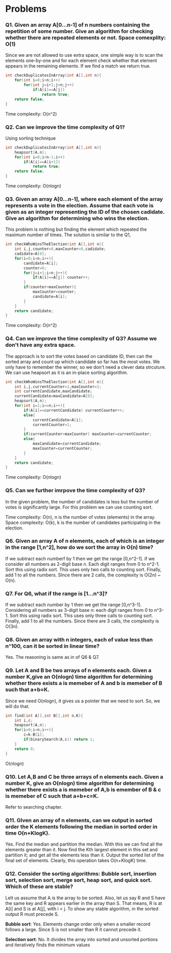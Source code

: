 # Problems

### Q1. Given an array A[0...n-1] of n numbers containing the repetition of some number. Give an algorithm for checking whether there are repeated elements or not. Space comexplity: O(1)

Since we are not allowed to use extra space, one simple way is to scan the elements one-by-one and for each element check whether that element appears in the remaining elements. If we find a match we return true.

```c
int checkDuplicatesInArray(int A[],int n){
    for(int i=0;i<n;i++)
        for(int j=i+1;j<n;j++)
            if(A[i]==A[j])
                return true;
    return false;
}
```

Time complexity: O(n^2)

### Q2. Can we improve the time complexity of Q1?

Using sorting technique

```c
int checkDuplicatesInArray(int A[],int n){
    heapsort(A,n);
    for(int i=0;i<n-1;i++)
        if(A[i]==A[i+1])
            return true;
    return false;
}
```

Time complexity: O(nlogn)

### Q3. Given an array A[0...n-1], where each element of the array represents a vote in the election. Assume that each vote is given as an integer representing the ID of the chosen cadidate. Give an algorithm for determining who wins the election.

This problem is nothing but finding the element which repeated the maximum number of times. The solution is similar to the Q1,

```c
int checkWhoWinsTheElection(int A[],int n){
    int i,j,counter=0,maxCounter=0,cadidate;
    cadidate=A[0];
    for(i=0;i<n;i++){
        candidate=A[i];
        counter=0;
        for(j=i+1;i<n;j++){
            if(A[i]==A[j]) counter++;
        }
        if(counter>maxCounter){
            maxCounter=counter;
            candidate=A[i];
        }
    }
    return candidate;
}
```

Time complexity: O(n^2)

### Q4. Can we improve the time complexity of Q3? Assume we don't have any extra space.

The approach is to sort the votes based on candidate ID, then can the sorted array and count up which candidate so far has the most votes. We only have to remember the winner, so we don't need a clever data strcuture. We can use heapsort as it is an in-place sorting algorithm.

```c
int checkWhoWinsTheElection(int A[],int n){
    int i,j,currentCounter=1,maxCounter=1;
    int currentCandidate,maxCandidate;
    currentCandidate=maxCandidate=A[0];
    heapsort(A,n);
    for(int i=1;i<=n;i++){
        if(A[i]==currentCandidate) currentCounter++;
        else{
            currentCandidate=A[i];
            currentCounter=1;
        }
        if(currentCounter>maxCounter) maxCounter=currentCounter;
        else{
            maxCandidate=currentCandidate;
            maxCounter=currentCounter;
        }
    }
    return candidate;
}
```

Time complexity: O(nlogn)

### Q5. Can we further imrpove the time complexity of Q3?

In the given problem, the number of candidates is less but the number of votes is significantly large. For this problem we can use counting sort.

Time complexity: O(n), n is the number of votes (elements) in the array. Space complexity: O(k), k is the number of candidates participating in the election.

### Q6. Given an array A of n elements, each of which is an integer in the range [1,n^2], how do we sort the array in O(n) time?

If we subtract each numberf by 1 then we get the range [0,n^2-1]. if we consider all numbers as 2-digit base n. Each digit ranges from 0 to n^2-1. Sort this using radix sort. This uses only two calls to counting sort. Finally, add 1 to all the numbers. SInce there are 2 calls, the complexity is O(2n) ~ O(n).

### Q7. For Q6, what if the range is [1...n^3]?

If we subtract each number by 1 then we get the range [0,n^3-1]. Considering all numbers as 3-digit base n: each digit ranges from 0 to n^3-1. Sort this using radix sort. This uses only three calls to counting sort. Finally, add 1 to all the numbers. Since there are 3 calls, the complexity is O(3n).

### Q8. Given an array with n integers, each of value less than n^100, can it be sorted in linear time?

Yes. The reasoning is same as in of Q6 & Q7.

### Q9. Let A and B be two arrays of n elements each. Given a number K,give an O(nlogn) time algorithm for determining whether there exists a is memeber of A and b is memeber of B such that a+b=K.

Since we need O(nlogn), it gives us a pointer that we need to sort. So, we will do that.

```c
int find(int A[],int B[],int n,K){
    int i,c;
    heapsort(A,n);
    for(i=0;i<n;i++){
        c=k-B[i];
        if(binarySearch(A,c)) return 1;
    }
    return 0;
}
```

O(nlogn)

### Q10. Let A,B and C be three arrays of n elements each. Given a number K, give an O(nlogn) time algorithm for determining whether there exists a is memeber of A,b is emember of B & c is memeber of C such that a+b+c=K.

Refer to searching chapter.

### Q11. GIven an array of n elements, can we output in sorted order the K elements following the median in sorted order in time O(n+KlogK).

Yes. Find the median and partition the median. With this we can find all the elements greater than it. Now find the Kth largest element in this set and partition it; and get all the elements less than it. Output the sorted list of the final set of elements. Clearly, this operation takes O(n+KlogK) time.

### Q12. Consider the sorting algorithms: Bubble sort, insertion sort, selection sort, merge sort, heap sort, and quick sort. Which of these are stable?

Lelt us assume that A is the array to be sorted. Also, let us say R and S have the same key and R appears earlier in the array than S. That means, R is at A[i] and S is at A[j], with i < j. To show any stable algorithm, in the sorted output R must precede S.

**Bubble sort**: Yes. Elements change order only when a smaller record follows a large. Since S is not smaller than R it cannot precede it.

**Selection sort**: No. It divides the array into sorted and unsorted portions and iteratively finds the minimum values